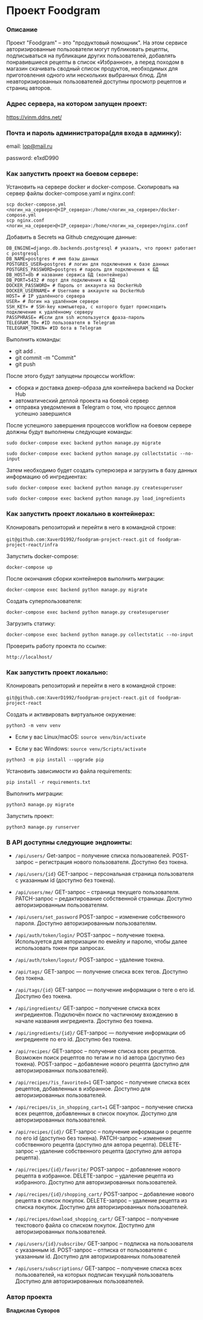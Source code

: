 # Проект Foodgram 

### Описание
Проект "Foodgram" – это "продуктовый помощник". На этом сервисе авторизированные пользователи могут публиковать рецепты, подписываться на публикации других пользователей, добавлять понравившиеся рецепты в список «Избранное», а перед походом в магазин скачивать сводный список продуктов, необходимых для приготовления одного или нескольких выбранных блюд. Для неавторизированных пользователей доступны просмотр рецептов и страниц авторов. 

### Адрес сервера, на котором запущен проект:
https://vinm.ddns.net/

### Почта и пароль администратора(для входа в админку):
email: lop@mail.ru

password: e1xdD990

### Как запустить проект на боевом сервере:

Установить на сервере docker и docker-compose. Скопировать на сервер файлы docker-compose.yaml и nginx.conf:

```
scp docker-compose.yml <логин_на_сервере>@<IP_сервера>:/home/<логин_на_сервере>/docker-compose.yml
scp nginx.conf <логин_на_сервере>@<IP_сервера>:/home/<логин_на_сервере>/nginx.conf

```

Добавить в Secrets на Github следующие данные:

```
DB_ENGINE=django.db.backends.postgresql # указать, что проект работает с postgresql
DB_NAME=postgres # имя базы данных
POSTGRES_USER=postgres # логин для подключения к базе данных
POSTGRES_PASSWORD=postgres # пароль для подключения к БД
DB_HOST=db # название сервиса БД (контейнера) 
DB_PORT=5432 # порт для подключения к БД
DOCKER_PASSWORD= # Пароль от аккаунта на DockerHub
DOCKER_USERNAME= # Username в аккаунте на DockerHub
HOST= # IP удалённого сервера
USER= # Логин на удалённом сервере
SSH_KEY= # SSH-key компьютера, с которого будет происходить подключение к удалённому серверу
PASSPHRASE= #Если для ssh используется фраза-пароль
TELEGRAM_TO= #ID пользователя в Telegram
TELEGRAM_TOKEN= #ID бота в Telegram

```

Выполнить команды:

*   git add .
*   git commit -m "Commit"
*   git push

После этого будут запущены процессы workflow:

*   сборка и доставка докер-образа для контейнера backend на Docker Hub
*   автоматический деплой проекта на боевой сервер
*   отправка уведомления в Telegram о том, что процесс деплоя успешно завершился

После успешного завершения процессов workflow на боевом сервере должны будут выполнены следующие команды:

```
sudo docker-compose exec backend python manage.py migrate

```


```
sudo docker-compose exec backend python manage.py collectstatic --no-input 
```

Затем необходимо будет создать суперюзера и загрузить в базу данных информацию об ингредиентах:

```
sudo docker-compose exec backend python manage.py createsuperuser

```

```
sudo docker-compose exec backend python manage.py load_ingredients

```

### Как запустить проект локально в контейнерах:

Клонировать репозиторий и перейти в него в командной строке:

``` git@github.com:XaverD1992/foodgram-project-react.git ``` 
``` cd foodgram-project-react/infra ``` 

Запустить docker-compose:

```
docker-compose up

```

После окончания сборки контейнеров выполнить миграции:

```
docker-compose exec backend python manage.py migrate

```

Создать суперпользователя:

```
docker-compose exec backend python manage.py createsuperuser

```

Загрузить статику:

```
docker-compose exec backend python manage.py collectstatic --no-input 

```

Проверить работу проекта по ссылке:

```
http://localhost/
```


### Как запустить проект локально:

Клонировать репозиторий и перейти в него в командной строке:

``` git@github.com:XaverD1992/foodgram-project-react.git ``` 
``` cd foodgram-project-react ``` 

Создать и активировать виртуальное окружение:

``` python3 -m venv venv ``` 

* Если у вас Linux/macOS:
    ``` source venv/bin/activate ``` 

* Если у вас Windows:
    ``` source venv/Scripts/activate ```
    
``` python3 -m pip install --upgrade pip ``` 

Установить зависимости из файла requirements:

``` pip install -r requirements.txt ``` 

Выполнить миграции:

``` python3 manage.py migrate ``` 

Запустить проект:

``` python3 manage.py runserver ``` 

### В API доступны следующие эндпоинты:

* ```/api/users/```  Get-запрос – получение списка пользователей. POST-запрос – регистрация нового пользователя. Доступно без токена.

* ```/api/users/{id}``` GET-запрос – персональная страница пользователя с указанным id (доступно без токена).

* ```/api/users/me/``` GET-запрос – страница текущего пользователя. PATCH-запрос – редактирование собственной страницы. Доступно авторизированным пользователям. 

* ```/api/users/set_password``` POST-запрос – изменение собственного пароля. Доступно авторизированным пользователям. 

* ```/api/auth/token/login/``` POST-запрос – получение токена. Используется для авторизации по емейлу и паролю, чтобы далее использовать токен при запросах.

* ```/api/auth/token/logout/``` POST-запрос – удаление токена. 

* ```/api/tags/``` GET-запрос — получение списка всех тегов. Доступно без токена.

* ```/api/tags/{id}``` GET-запрос — получение информации о теге о его id. Доступно без токена. 

* ```/api/ingredients/``` GET-запрос – получение списка всех ингредиентов. Подключён поиск по частичному вхождению в начале названия ингредиента. Доступно без токена. 

* ```/api/ingredients/{id}/``` GET-запрос — получение информации об ингредиенте по его id. Доступно без токена. 

* ```/api/recipes/``` GET-запрос – получение списка всех рецептов. Возможен поиск рецептов по тегам и по id автора (доступно без токена). POST-запрос – добавление нового рецепта (доступно для авторизированных пользователей).

* ```/api/recipes/?is_favorited=1``` GET-запрос – получение списка всех рецептов, добавленных в избранное. Доступно для авторизированных пользователей. 

* ```/api/recipes/is_in_shopping_cart=1``` GET-запрос – получение списка всех рецептов, добавленных в список покупок. Доступно для авторизированных пользователей. 

* ```/api/recipes/{id}/``` GET-запрос – получение информации о рецепте по его id (доступно без токена). PATCH-запрос – изменение собственного рецепта (доступно для автора рецепта). DELETE-запрос – удаление собственного рецепта (доступно для автора рецепта).

* ```/api/recipes/{id}/favorite/``` POST-запрос – добавление нового рецепта в избранное. DELETE-запрос – удаление рецепта из избранного. Доступно для авторизированных пользователей. 

* ```/api/recipes/{id}/shopping_cart/``` POST-запрос – добавление нового рецепта в список покупок. DELETE-запрос – удаление рецепта из списка покупок. Доступно для авторизированных пользователей. 

* ```/api/recipes/download_shopping_cart/``` GET-запрос – получение текстового файла со списком покупок. Доступно для авторизированных пользователей. 

* ```/api/users/{id}/subscribe/``` GET-запрос – подписка на пользователя с указанным id. POST-запрос – отписка от пользователя с указанным id. Доступно для авторизированных пользователей

* ```/api/users/subscriptions/``` GET-запрос – получение списка всех пользователей, на которых подписан текущий пользователь Доступно для авторизированных пользователей. 

### Автор проекта

**Владислав Суворов** 
